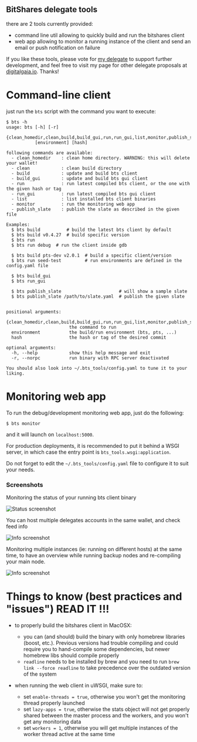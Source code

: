 BitShares delegate tools
------------------------

there are 2 tools currently provided:
 - command line util allowing to quickly build and run the bitshares client
 - web app allowing to monitor a running instance of the client
   and send an email or push notification on failure
   
If you like these tools, please vote for [my delegate](http://digitalgaia.io/btstools.html) to
support further development, and feel free to visit my page for other delegate
proposals at [digitalgaia.io](http://digitalgaia.io). Thanks!

Command-line client
===================

just run the ``bts`` script with the command you want to execute:

    $ bts -h
    usage: bts [-h] [-r]
               {clean_homedir,clean,build,build_gui,run,run_gui,list,monitor,publish_slate}
               [environment] [hash]
    
    following commands are available:
      - clean_homedir    : clean home directory. WARNING: this will delete your wallet!
      - clean            : clean build directory
      - build            : update and build bts client
      - build_gui        : update and build bts gui client
      - run              : run latest compiled bts client, or the one with the given hash or tag
      - run_gui          : run latest compiled bts gui client
      - list             : list installed bts client binaries
      - monitor          : run the monitoring web app
      - publish_slate    : publish the slate as described in the given file
    
    Examples:
      $ bts build          # build the latest bts client by default
      $ bts build v0.4.27  # build specific version
      $ bts run
      $ bts run debug  # run the client inside gdb
    
      $ bts build pts-dev v2.0.1  # build a specific client/version
      $ bts run seed-test         # run environments are defined in the config.yaml file
    
      $ bts build_gui
      $ bts run_gui
    
      $ bts publish_slate                      # will show a sample slate
      $ bts publish_slate /path/to/slate.yaml  # publish the given slate
    
    
    positional arguments:
      {clean_homedir,clean,build,build_gui,run,run_gui,list,monitor,publish_slate}
                            the command to run
      environment           the build/run environment (bts, pts, ...)
      hash                  the hash or tag of the desired commit
    
    optional arguments:
      -h, --help            show this help message and exit
      -r, --norpc           run binary with RPC server deactivated
    
    You should also look into ~/.bts_tools/config.yaml to tune it to your liking.


Monitoring web app
==================

To run the debug/development monitoring web app, just do the following:

    $ bts monitor
    
and it will launch on ``localhost:5000``.

For production deployments, it is recommended to put it behind a WSGI server, in which case the
entry point is ``bts_tools.wsgi:application``.

Do not forget to edit the ``~/.bts_tools/config.yaml`` file to configure it to suit your needs.
     

### Screenshots ###

Monitoring the status of your running bts client binary

![Status screenshot](bts_tools_screenshot.png)

You can host multiple delegates accounts in the same wallet, and check feed info

![Info screenshot](bts_tools_screenshot2.png)

Monitoring multiple instances (ie: running on different hosts) at the same time,
to have an overview while running backup nodes and re-compiling your main node.

![Info screenshot](bts_tools_screenshot3.png)


Things to know (best practices and "issues") READ IT !!!
========================================================

- to properly build the bitshares client in MacOSX:
  + you can (and should) build the binary with only homebrew libraries (boost, etc.).
    Previous versions had trouble compiling and could require you to hand-compile
    some dependencies, but newer homebrew libs should compile properly
  + ```readline``` needs to be installed by brew and you need to run
    ```brew link --force readline``` to take precedence over the outdated
    version of the system

- when running the web client in uWSGI, make sure to:
  + set ```enable-threads = true```, otherwise you won't get the monitoring
    thread properly launched
  + set ```lazy-apps = true```, otherwise the stats object
    will not get properly shared between the master process and the workers,
    and you won't get any monitoring data
  + set ```workers = 1```, otherwise you will get multiple instances of the
    worker thread active at the same time
